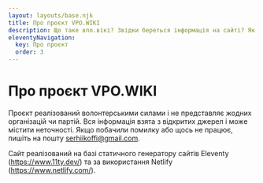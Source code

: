 ```yaml
---
layout: layouts/base.njk
title: Про проєкт VPO.WIKI
description: Що таке впо.вікі? Звідки береться інформація на сайті? Як додати свою організацію на vpo.wiki?
eleventyNavigation:
  key: Про проєкт
  order: 3
---
```

# Про проєкт VPO.WIKI
Проєкт реалізований волонтерськими силами і не представляє жодних організацій чи партій. Вся інформація взята з відкритих джерел і може містити неточності. Якщо побачили помилку або щось не працює, пишіть на пошту serhiikoffi@gmail.com.

Сайт реалізований на базі статичного генератору сайтів Eleventy (https://www.11ty.dev/) та за використання Netlify (https://www.netlify.com/).